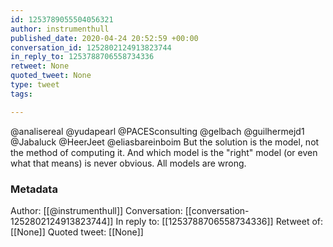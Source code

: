 ```yaml
---
id: 1253789055504056321
author: instrumenthull
published_date: 2020-04-24 20:52:59 +00:00
conversation_id: 1252802124913823744
in_reply_to: 1253788706558734336
retweet: None
quoted_tweet: None
type: tweet
tags:

---
```


@analisereal @yudapearl @PACESconsulting @gelbach @guilhermejd1 @Jabaluck @HeerJeet @eliasbareinboim But the solution is the model, not the method of computing it. And which model is the "right" model (or even what that means) is never obvious. All models are wrong.

### Metadata

Author: [[@instrumenthull]]
Conversation: [[conversation-1252802124913823744]]
In reply to: [[1253788706558734336]]
Retweet of: [[None]]
Quoted tweet: [[None]]
